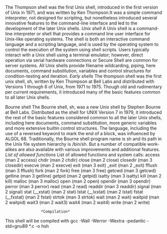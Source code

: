 
The Thompson shell was the first Unix shell, introduced in the first version of Unix in 1971, and was written by Ken Thompson.It was a simple command interpreter, not designed for scripting, but nonetheless introduced several innovative features to the command-line interface and led to the development of the later Unix shells.
				*Unix shell*
A Unix shell is a command-line interpreter or shell that provides a command line user interface for Unix-like operating systems. The shell is both an interactive command language and a scripting language, and is used by the operating system to control the execution of the system using shell scripts.
Users typically interact with a Unix shell using a terminal emulator; however, direct operation via serial hardware connections or Secure Shell are common for server systems. All Unix shells provide filename wildcarding, piping, here documents, command substitution, variables and control structures for condition-testing and iteration.
				*Early shells*
The thompson shell was the first unix shell,  sh, written by Ken Thompson at Bell Labs and distributed with Versions 1 through 6 of Unix, from 1971 to 1975.
Though old and rudimentary per current requirements, it introduced many of the basic features common to all later Unix shells.

Bourne shell
		The Bourne shell, sh, was a new Unix shell by Stephen Bourne at Bell Labs. Distributed as the shell for UNIX Version 7 in 1979, it introduced the rest of the basic features considered common to all the later Unix shells, including here documents, command substitution, more generic variables and more extensive builtin control structures. The language, including the use of a reversed keyword to mark the end of a block, was influenced by ALGOL 68. Traditionally, the Bourne shell program name is sh and its path in the Unix file system hierarchy is /bin/sh. But a number of compatible work-alikes are also available with various improvements and additional features.
				*List of allowed functions*
List of allowed functions and system calls:
access (man 2 access)
chdir (man 2 chdir)
close (man 2 close)
closedir (man 3 closedir)
execve (man 2 execve)
exit (man 3 exit)
_exit (man 2 _exit)
fflush (man 3 fflush)
fork (man 2 fork)
free (man 3 free)
getcwd (man 3 getcwd)
getline (man 3 getline)
getpid (man 2 getpid)
isatty (man 3 isatty)
kill (man 2 kill)
malloc (man 3 malloc)
open (man 2 open)
opendir (man 3 opendir)
perror (man 3 perror)
read (man 2 read)
readdir (man 3 readdir)
signal (man 2 signal)
stat (__xstat) (man 2 stat)
lstat (__lxstat) (man 2 lstat)
fstat (__fxstat) (man 2 fstat)
strtok (man 3 strtok)
wait (man 2 wait)
waitpid (man 2 waitpid)
wait3 (man 2 wait3)
wait4 (man 2 wait4)
write (man 2 write)

					*Compilation*
This shell will be compiled with
gcc -Wall -Werror -Wextra -pedantic -std=gnu89 *.c -o hsh

